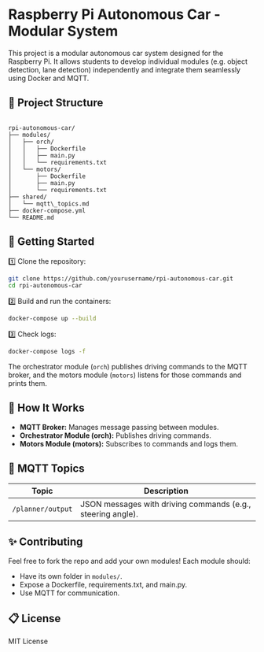 # Raspberry Pi Autonomous Car - Modular System

This project is a modular autonomous car system designed for the Raspberry Pi. It allows students to develop individual modules (e.g. object detection, lane detection) independently and integrate them seamlessly using Docker and MQTT.

## 🔧 Project Structure

```

rpi-autonomous-car/
├── modules/
│   ├── orch/
│   │   ├── Dockerfile
│   │   ├── main.py
│   │   └── requirements.txt
│   └── motors/
│       ├── Dockerfile
│       ├── main.py
│       └── requirements.txt
├── shared/
│   └── mqtt\_topics.md
├── docker-compose.yml
└── README.md

```

## 🚀 Getting Started

1️⃣ Clone the repository:
```bash
git clone https://github.com/yourusername/rpi-autonomous-car.git
cd rpi-autonomous-car
```

2️⃣ Build and run the containers:

```bash
docker-compose up --build
```

3️⃣ Check logs:

```bash
docker-compose logs -f
```

The orchestrator module (`orch`) publishes driving commands to the MQTT broker, and the motors module (`motors`) listens for those commands and prints them.

## 🤖 How It Works

* **MQTT Broker:** Manages message passing between modules.
* **Orchestrator Module (orch):** Publishes driving commands.
* **Motors Module (motors):** Subscribes to commands and logs them.

## 📡 MQTT Topics

| Topic             | Description                                                 |
| ----------------- | ----------------------------------------------------------- |
| `/planner/output` | JSON messages with driving commands (e.g., steering angle). |

## ✨ Contributing

Feel free to fork the repo and add your own modules! Each module should:

* Have its own folder in `modules/`.
* Expose a Dockerfile, requirements.txt, and main.py.
* Use MQTT for communication.

## 📋 License

MIT License
